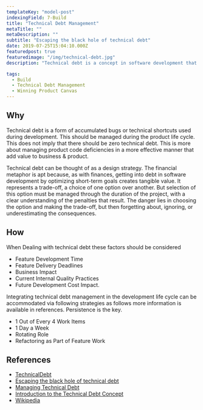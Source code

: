 ```yaml
---
templateKey: "model-post"
indexingField: 7-Build
title: "Technical Debt Management"
metaTitle: ""
metaDescription: ""
subtitle: "Escaping the black hole of technical debt"
date: 2019-07-25T15:04:10.000Z
featuredpost: true
featuredimage: "/img/technical-debt.jpg"
description: "Technical debt is a concept in software development that reflects the implied cost of additional rework caused by choosing an easy solution now instead of using a better approach that would take longer."

tags:
  - Build
  - Technical Debt Management
  - Winning Product Canvas
---
```


## Why
Technical debt is a form of accumulated bugs or technical shortcuts used during development. This should be managed during the product life cycle. This does not imply that there should be zero technical debt. This is more about managing product code deficiencies in a more effective manner that add value to business & product.

Technical debt can be thought of as a design strategy. The financial metaphor is apt because, as with finances, getting into debt in software development by optimizing short-term goals creates tangible value. It represents a trade-off, a choice of one option over another. But selection of this option must be managed through the duration of the project, with a clear understanding of the penalties that result. The danger lies in choosing the option and making the trade-off, but then forgetting about, ignoring, or underestimating the consequences.

## How

When Dealing with technical debt these factors should be considered

- Feature Development Time
- Feature Delivery Deadlines
- Business Impact
- Current Internal Quality Practices
- Future Development Cost Impact.

Integrating technical debt management in the development life cycle can be accommodated via following strategies as follows more information is available in references. Persistence is the key.

- 1 Out of Every 4 Work Items
- 1 Day a Week
- Rotating Role
- Refactoring as Part of Feature Work

## References

- [TechnicalDebt](https://martinfowler.com/bliki/TechnicalDebt.html)
- [Escaping the black hole of technical debt](https://www.atlassian.com/agile/software-development/technical-debt)
- [Managing Technical Debt](https://www.pluralsight.com/tech-blog/managing-technical-debt/)
- [Introduction to the Technical Debt Concept](https://www.agilealliance.org/wp-content/uploads/2016/05/IntroductiontotheTechnicalDebtConcept-V-02.pdf)
- [Wikipedia](https://en.wikipedia.org/wiki/Technical_debt)
